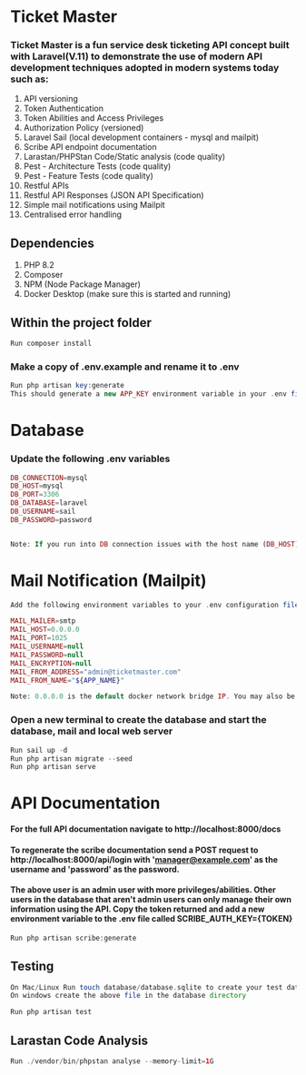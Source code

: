 # Ticket Master

### Ticket Master is a fun service desk ticketing API concept built with Laravel(V.11) to demonstrate the use of modern API development techniques adopted in modern systems today such as:

1. API versioning
2. Token Authentication
3. Token Abilities and Access Privileges
4. Authorization Policy (versioned)
5. Laravel Sail (local development containers - mysql and mailpit)
6. Scribe API endpoint documentation
7. Larastan/PHPStan Code/Static analysis (code quality)
8. Pest - Architecture Tests (code quality)
9. Pest - Feature Tests (code quality)
10. Restful APIs 
11. Restful API Responses (JSON API Specification)
12. Simple mail notifications using Mailpit 
13. Centralised error handling

## Dependencies
1. PHP 8.2
2. Composer
3. NPM (Node Package Manager)
4. Docker Desktop (make sure this is started and running)

## Within the project folder

```php
Run composer install
```

### Make a copy of .env.example and rename it to .env

```php
Run php artisan key:generate
This should generate a new APP_KEY environment variable in your .env file with your applications key
```
# Database

### Update the following .env variables
```php
DB_CONNECTION=mysql
DB_HOST=mysql
DB_PORT=3306
DB_DATABASE=laravel
DB_USERNAME=sail
DB_PASSWORD=password


Note: If you run into DB connection issues with the host name (DB_HOST) set as mysql you can substitute the host name (DB_HOST) for 0.0.0.0 which is the default docker network bridge IP.
```
# Mail Notification (Mailpit)

```php
Add the following environment variables to your .env configuration file. Then in a new browser window navigate to: http:://localhost:8025/ 

MAIL_MAILER=smtp
MAIL_HOST=0.0.0.0
MAIL_PORT=1025
MAIL_USERNAME=null
MAIL_PASSWORD=null
MAIL_ENCRYPTION=null
MAIL_FROM_ADDRESS="admin@ticketmaster.com"
MAIL_FROM_NAME="${APP_NAME}"

Note: 0.0.0.0 is the default docker network bridge IP. You may also be able to substitute this for 'mailpit' which is the network name in docker.
```

### Open a new terminal to create the database and start the database, mail and local web server

```php
Run sail up -d
Run php artisan migrate --seed
Run php artisan serve
```
# API Documentation
#### For the full API documentation navigate to http://localhost:8000/docs

#### To regenerate the scribe documentation send a POST request to http://localhost:8000/api/login with 'manager@example.com' as the username and 'password' as the password. 
#### The above user is an admin user with more privileges/abilities. Other users in the database that aren't admin users can only manage their own information using the API. Copy the token returned and add a new environment variable to the .env file called SCRIBE_AUTH_KEY={TOKEN}

```php
Run php artisan scribe:generate
```

## Testing

```php
On Mac/Linux Run touch database/database.sqlite to create your test database
On windows create the above file in the database directory
```


```php
Run php artisan test
```

## Larastan Code Analysis
```php
Run ./vendor/bin/phpstan analyse --memory-limit=1G
```



